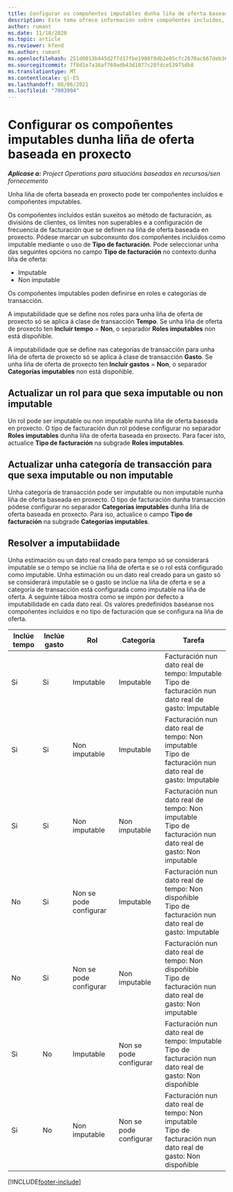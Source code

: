 ```yaml
---
title: Configurar os compoñentes imputables dunha liña de oferta baseada en proxecto
description: Este tema ofrece información sobre compoñentes incluídos, imputables e non imputables en liñas de oferta baseada en proxecto.
author: rumant
ms.date: 11/18/2020
ms.topic: article
ms.reviewer: kfend
ms.author: rumant
ms.openlocfilehash: 251d0013b445d2f7d17fbe1908f0db2e05cfc2670ac667deb363c98f608a2aef
ms.sourcegitcommit: 7f8d1e7a16af769adb43d1877c28fdce53975db8
ms.translationtype: MT
ms.contentlocale: gl-ES
ms.lasthandoff: 08/06/2021
ms.locfileid: "7003994"
---
```

# <a name="configure-the-chargeable-components-of-a-project-based-quote-line"></a>Configurar os compoñentes imputables dunha liña de oferta baseada en proxecto

_**Aplícase a:** Project Operations para situacións baseadas en recursos/sen fornecemento_

Unha liña de oferta baseada en proxecto pode ter compoñentes incluídos e compoñentes imputables.

Os compoñentes incluídos están suxeitos ao método de facturación, as divisións de clientes, os límites non superables e a configuración de frecuencia de facturación que se definen na liña de oferta baseada en proxecto.
Pódese marcar un subconxunto dos compoñentes incluídos como imputable mediante o uso de **Tipo de facturación**. Pode seleccionar unha das seguintes opcións no campo **Tipo de facturación** no contexto dunha liña de oferta:

   - Imputable
   - Non imputable

Os compoñentes imputables poden definirse en roles e categorías de transacción.

A imputabilidade que se define nos roles para unha liña de oferta de proxecto só se aplica á clase de transacción **Tempo**. Se unha liña de oferta de proxecto ten **Incluír tempo** = **Non**, o separador **Roles imputables** non está dispoñible.

A imputabilidade que se define nas categorías de transacción para unha liña de oferta de proxecto só se aplica á clase de transacción **Gasto**. Se unha liña de oferta de proxecto ten **Incluír gastos** = **Non**, o separador **Categorías imputables** non está dispoñible.

## <a name="update-a-role-to-be-chargeable-or-non-chargeable"></a>Actualizar un rol para que sexa imputable ou non imputable
Un rol pode ser imputable ou non imputable nunha liña de oferta baseada en proxecto. O tipo de facturación dun rol pódese configurar no separador **Roles imputables** dunha liña de oferta baseada en proxecto. Para facer isto, actualice **Tipo de facturación** na subgrade **Roles imputables**. 

## <a name="update-a-transaction-category-to-be-chargeable-or-non-chargeable"></a>Actualizar unha categoría de transacción para que sexa imputable ou non imputable
Unha categoría de transacción pode ser imputable ou non imputable nunha liña de oferta baseada en proxecto. O tipo de facturación dunha transacción pódese configurar no separador **Categorías imputables** dunha liña de oferta baseada en proxecto. Para iso, actualice o campo **Tipo de facturación** na subgrade **Categorías imputables**. 

## <a name="resolve-chargeability"></a>Resolver a imputabiidade

Unha estimación ou un dato real creado para tempo só se considerará imputable se o tempo se inclúe na liña de oferta e se o rol está configurado como imputable.
Unha estimación ou un dato real creado para un gasto só se considerará imputable se o gasto se inclúe na liña de oferta e se a categoría de transacción está configurada como imputable na liña de oferta. A seguinte táboa mostra como se impón por defecto a imputabilidade en cada dato real. Os valores predefinidos baséanse nos compoñentes incluídos e no tipo de facturación que se configura na liña de oferta.

| Inclúe tempo | Inclúe gasto | Rol | Categoría | Tarefa |
| --- | --- | --- | --- | --- |
| Si | Si | Imputable | Imputable | Facturación nun dato real de tempo: Imputable </br>Tipo de facturación nun dato real de gasto: Imputable |
| Si | Si | Non imputable | Imputable | Facturación nun dato real de tempo: Non imputable </br>Tipo de facturación nun dato real de gasto: Imputable |
| Si | Si | Non imputable | Non imputable | Facturación nun dato real de tempo: Non imputable </br>Tipo de facturación nun dato real de gasto: Non imputable |
| No | Si | Non se pode configurar | Imputable | Facturación nun dato real de tempo: Non dispoñible </br>Tipo de facturación nun dato real de gasto: Imputable |
| No | Si | Non se pode configurar | Non imputable | Facturación nun dato real de tempo: Non dispoñible </br>Tipo de facturación nun dato real de gasto: Non imputable |
| Si | No | Imputable | Non se pode configurar | Facturación nun dato real de tempo: Imputable </br>Tipo de facturación nun dato real de gasto: Non dispoñible |
| Si | No | Non imputable | Non se pode configurar | Facturación nun dato real de tempo: Non imputable </br> Tipo de facturación nun dato real de gasto: Non dispoñible |


[!INCLUDE[footer-include](../includes/footer-banner.md)]